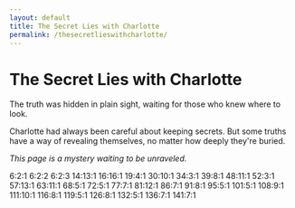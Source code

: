 ```yaml
---
layout: default
title: The Secret Lies with Charlotte
permalink: /thesecretlieswithcharlotte/
---
```


# The Secret Lies with Charlotte

The truth was hidden in plain sight, waiting for those who knew where to look.

Charlotte had always been careful about keeping secrets. But some truths have a way of revealing themselves, no matter how deeply they're buried.

*This page is a mystery waiting to be unraveled.*

6:2:1
6:2:2
6:2:3
14:13:1
16:16:1
19:4:1
30:10:1
34:3:1
39:8:1
48:11:1
52:3:1
57:13:1
63:11:1
68:5:1
72:5:1
77:7:1
81:12:1
86:7:1
91:8:1
95:5:1
101:5:1
108:9:1
111:10:1
116:8:1
119:5:1
126:8:1
132:5:1
136:7:1
141:7:1